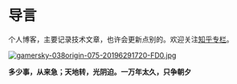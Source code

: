 # 导言

个人博客，主要记录技术文章，也许会更新点别的。欢迎关注[知乎专栏](https://zhuanlan.zhihu.com/c_208092758/)。

[![gamersky-038origin-075-20196291720-FD0.jpg](https://i.postimg.cc/J4gxgcRF/gamersky-038origin-075-20196291720-FD0.jpg)](https://postimg.cc/9rdyw9RP)

**多少事，从来急；天地转，光阴迫。一万年太久，只争朝夕**